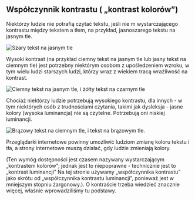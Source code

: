 ## Współczynnik kontrastu ( „kontrast kolorów”)
Niektórzy ludzie nie potrafią czytać tekstu, jeśli nie m wystarczającego kontrastu między tekstem a tłem, na przykład, jasnoszarego tekstu na jasnym tle.

![Szary tekst na jasnym tle](04_P_kontrast_01.png)
 
Wysoki kontrast (na przykład ciemny tekst na jasnym tle lub jasny tekst na ciemnym tle) jest potrzebny niektórym osobom z upośledzeniem wzroku, w tym wielu ludzi starszych ludzi, którzy wraz z wiekiem tracą wrażliwość na kontrast.
 
![Ciemny tekst na jasnym tle, i żółty tekst na czarnym tle](04_P_kontrast_02.png)

Chociaż niektórzy ludzie potrzebują wysokiego kontrastu, dla innych - w tym niektórych osób z trudnościami czytania, takimi jak dysleksja - jasne kolory (wysoka luminancja) nie są czytelne. Potrzebują oni niskiej luminancji.

![Brązowy tekst na ciemnym tle, i tekst na brązowym tle.](04_P_kontrast_03.png)
 
Przeglądarki internetowe powinny umożliwić ludziom zmianę koloru tekstu i tła, a strony internetowe muszą działać, gdy ludzie zmieniają kolory.

(Ten wymóg dostępności jest czasem nazywany wystarczającym „kontrastem kolorów”; jednak jest to niepoprawne - technicznie jest to „kontrast luminancji” Na tej stronie używamy „współczynnika kontrastu” jako skrótu od „współczynnika kontrastu luminancji”, ponieważ jest w mniejszym stopniu żargonowy.). O kontraście trzeba wiedzieć znacznie więcej, właśnie wprowadziliśmy tu podstawy.
